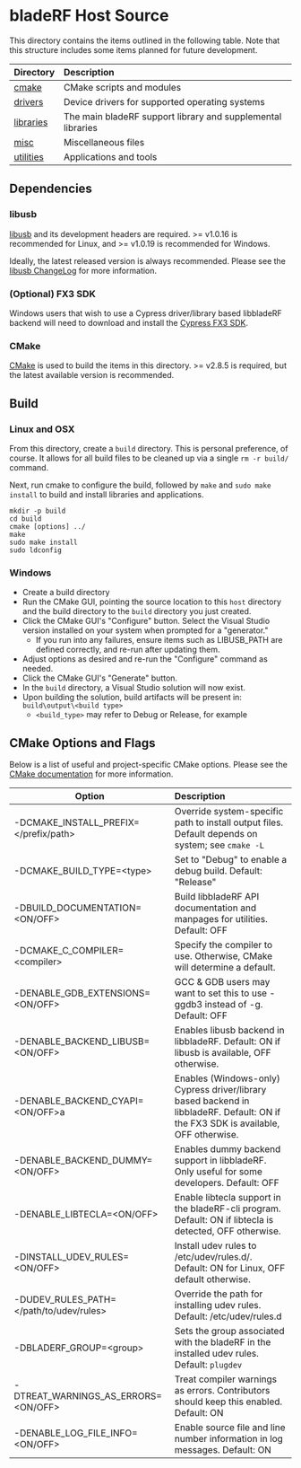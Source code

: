 # bladeRF Host Source #

This directory contains the items outlined in the following table. Note that this structure includes some items planned for future development.

| Directory                     | Description                                                                                       |
| ----------------------------- |:--------------------------------------------------------------------------------------------------|
| [cmake][cmake]                | CMake scripts and modules                                                                         |
| [drivers][drivers]            | Device drivers for supported operating systems                                                    |
| [libraries][libraries]        | The main bladeRF support library and supplemental libraries                                       |
| [misc][misc]                  | Miscellaneous files                                                                               |
| [utilities][utilities]        | Applications and tools

## Dependencies ##

### libusb ###
[libusb] and its development headers are required. \>= v1.0.16 is recommended for Linux, and \>= v1.0.19 is recommended for Windows. 

Ideally, the latest released version is always recommended. Please see the [libusb ChangeLog] for more information.

### (Optional) FX3 SDK ###
Windows users that wish to use a Cypress driver/library based libbladeRF backend will need to download and install the [Cypress FX3 SDK]. 

### CMake ###
[CMake][CMake.org] is used to build the items in this directory.  \>= v2.8.5 is required, but the latest available version is recommended.

## Build ##

### Linux and OSX ###
From this directory, create a ```build``` directory. This is personal preference, of course. It allows for all build files to be cleaned up via a single ```rm -r build/``` command.

Next, run cmake to configure the build, followed by ```make``` and ```sudo make install``` to build and install libraries and applications.

```
mkdir -p build
cd build
cmake [options] ../
make
sudo make install
sudo ldconfig
```

### Windows ###
- Create a build directory
- Run the CMake GUI, pointing the source location to this ```host``` directory and the build directory to the ```build``` directory you just created.
- Click the CMake GUI's "Configure" button. Select the Visual Studio version installed on your system when prompted for a "generator."
    - If you run into any failures, ensure items such as LIBUSB_PATH are defined correctly, and re-run after updating them.
- Adjust options as desired and re-run the "Configure" command as needed.
- Click the CMake GUI's "Generate" button.
- In the ```build``` directory, a Visual Studio solution will now exist.
- Upon building the solution, build artifacts will be present in: ```build\output\<build type>```
    - ```<build_type>``` may refer to Debug or Release, for example


## CMake Options and Flags ##

Below is a list of useful and project-specific CMake options. Please see the [CMake documentation] for
more information.

| Option                                    | Description
| ----------------------------------------- |:-----------------------------------------------------------------------------------------------------------------------------------|
| -DCMAKE_INSTALL_PREFIX=\</prefix/path\>   | Override system-specific path to install output files.  Default depends on system; see ```cmake -L```                              |
| -DCMAKE_BUILD_TYPE=\<type\>               | Set <type> to "Debug" to enable a debug build. Default: "Release"                                                                  |
| -DBUILD_DOCUMENTATION=\<ON/OFF\>          | Build libbladeRF API documentation and manpages for utilities. Default: OFF                                                        |
| -DCMAKE_C_COMPILER=\<compiler\>           | Specify the compiler to use. Otherwise, CMake will determine a default.                                                            |
| -DENABLE_GDB_EXTENSIONS=\<ON/OFF\>        | GCC & GDB users may want to set this to use -ggdb3 instead of -g. Default: OFF                                                     |
| -DENABLE_BACKEND_LIBUSB=\<ON/OFF\>        | Enables libusb backend in libbladeRF. Default: ON if libusb is available, OFF otherwise.                                           |
| -DENABLE_BACKEND_CYAPI=\<ON/OFF\>a        | Enables (Windows-only) Cypress driver/library based backend in libbladeRF. Default: ON if the FX3 SDK is available, OFF otherwise. |
| -DENABLE_BACKEND_DUMMY=\<ON/OFF\>         | Enables dummy backend support in libbladeRF.  Only useful for some developers.  Default: OFF                                       |
| -DENABLE_LIBTECLA=\<ON/OFF\>              | Enable libtecla support in the bladeRF-cli program. Default: ON if libtecla is detected, OFF otherwise.                            |
| -DINSTALL_UDEV_RULES=\<ON/OFF\>           | Install udev rules to /etc/udev/rules.d/. Default: ON for Linux, OFF default otherwise.                                            |
| -DUDEV_RULES_PATH=\</path/to/udev/rules\> | Override the path for installing udev rules.  Default: /etc/udev/rules.d                                                           |
| -DBLADERF_GROUP=\<group\>                 | Sets the group associated with the bladeRF in the installed udev rules. Default: ```plugdev```                                     |
| -DTREAT_WARNINGS_AS_ERRORS=\<ON/OFF\>     | Treat compiler warnings as errors. Contributors should keep this enabled. Default: ON                                              |
| -DENABLE_LOG_FILE_INFO=\<ON/OFF\>         | Enable source file and line number information in log messages. Default: ON                                                        |

[cmake]: ./cmake (CMake scripts)
[drivers]: ./drivers (Drivers)
[libraries]: ./libraries (Libraries)
[misc]: ./misc (Miscellaneous)
[utilities]: ./utilities (Utilites)
[libusb]: http://libusb.info/ (libusb project site)
[libusb ChangeLog]: http://log.libusb.info (libusb ChangeLog)
[CMake.org]: http://www.cmake.org/ (CMake)
[variable list]: http://www.cmake.org/cmake/help/v2.8.11/cmake.html#section_Variables (CMake variables)
[CMake documentation]: http://www.cmake.org/cmake/help/documentation.html (Cmake documentation)
[Cypress FX3 SDK]: http://www.cypress.com/?rID=57990 (Cypress FX3 SDK)
